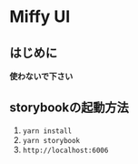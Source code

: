 # Miffy UI

## はじめに
**使わないで下さい**

## storybookの起動方法
1. `yarn install`
2. `yarn storybook`
3. `http://localhost:6006`

